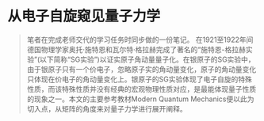 # 从电子自旋窥见量子力学
>笔者在完成老师交代的学习任务时同步做的一份笔记。
在1921至1922年间德国物理学家奥托·施特恩和瓦尔特·格拉赫完成了著名的“施特恩-格拉赫实验”(以下简称“SG实验”)以证实原子角动量量子化。在银原子的SG实验中，由于银原子只有一个价电子，忽略原子实的角动量变化，原子的角动量变化只体现在价电子的角动量变化上。银原子的SG实验体现了电子自旋的特殊性质，而该特殊性质并没有经典的宏观物理性质对应，是最能体现量子性质的现象之一。本文的主要参考教材Modern Quantum Mechanics便以此为切入点，从矩阵的角度来对量子力学进行展开阐释。
